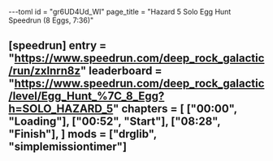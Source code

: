 ---toml
id = "gr6UD4Ud_WI"
page_title = "Hazard 5 Solo Egg Hunt Speedrun (8 Eggs, 7:36)"

[speedrun]
entry = "https://www.speedrun.com/deep_rock_galactic/run/zxlnrn8z"
leaderboard = "https://www.speedrun.com/deep_rock_galactic/level/Egg_Hunt_%7C_8_Egg?h=SOLO_HAZARD_5"
chapters = [
  ["00:00", "Loading"],
  ["00:52", "Start"],
  ["08:28", "Finish"],
]
mods = ["drglib", "simplemissiontimer"]
---
